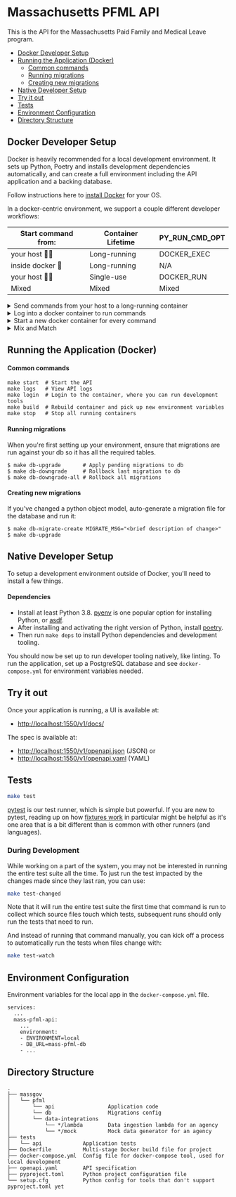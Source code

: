 # Massachusetts PFML API

This is the API for the Massachusetts Paid Family and Medical Leave program.

* [Docker Developer Setup](#docker-developer-setup)
* [Running the Application (Docker)](#running-the-application-docker)
  * [Common commands](#common-commands)
  * [Running migrations](#running-migrations)
  * [Creating new migrations](#creating-new-migrations)
* [Native Developer Setup](#native-developer-setup)
* [Try it out](#try-it-out)
* [Tests](#tests)
* [Environment Configuration](#environment-configuration)
* [Directory Structure](#directory-structure)

## Docker Developer Setup

Docker is heavily recommended for a local development environment. It sets up Python,
Poetry and installs development dependencies automatically, and can create a full environment
including the API application and a backing database.

Follow instructions here to [install Docker](https://docs.docker.com/get-docker/) for your OS.

In a docker-centric environment, we support a couple different developer workflows:

|Start command from:|Container Lifetime|PY\_RUN\_CMD\_OPT|
|---|---|---|
|your host 🙋‍♀️|Long-running|DOCKER_EXEC|
|inside docker 🐳|Long-running|N/A|
|your host 🙋‍♀️|Single-use|DOCKER_RUN|
|Mixed|Mixed|Mixed|

<details><summary>Send commands from your host to a long-running container</summary>
<p>
If you want to re-use a docker application for various Python and development
 <code>make</code> commands (e.g. linting and testing), you should set
 <code>PY_RUN_CMD_OPT</code> to <code>DOCKER_EXEC</code>.

```sh
$ export PY_RUN_CMD_OPT=DOCKER_EXEC
$ make test
```
</p>
</details>

<details><summary>Log into a docker container to run commands</summary>
<p>If you intend to start a Docker environment and log into it like a remote server,
 you can leave <code>PY_RUN_CMD_OPT</code> alone and use <code>make login</code> instead.

```sh
$ make login
> make test
```
</p>
</details>

<details><summary>Start a new docker container for every command</summary>
<p>If you plan to run commands through temporary, single-use Docker containers, you
 should set your <code>PY_RUN_CMD_OPT</code> to <code>DOCKER_RUN</code>:

```sh
$ export PY_RUN_CMD_OPT=DOCKER_RUN
$ make test
```

Note that this will require more manual Docker memory cleanup.
</p>
</details>

<details><summary>Mix and Match</summary>
 <p>If you plan to mix and match things, you'll have to juggle <code>PY_RUN_CMD_OPT</code> yourself.

For example:

- running static lints outside of Docker with the default: <code>make lint</code>
- running tests inside of Docker after a <code>make start</code>: <code>PY_RUN_CMD_OPT=DOCKER_EXEC make test</code>

In the future, we may add some auto-detection to check if we are running inside the 
container or not.
</p>
</details>

## Running the Application (Docker)

#### Common commands

```
make start  # Start the API
make logs   # View API logs
make login  # Login to the container, where you can run development tools
make build  # Rebuild container and pick up new environment variables
make stop   # Stop all running containers
```

#### Running migrations

When you're first setting up your environment, ensure that migrations are run against your db so it has all the required tables.

```
$ make db-upgrade       # Apply pending migrations to db
$ make db-downgrade     # Rollback last migration to db
$ make db-downgrade-all # Rollback all migrations
```

#### Creating new migrations

If you've changed a python object model, auto-generate a migration file for the database and run it:

```
$ make db-migrate-create MIGRATE_MSG="<brief description of change>"
$ make db-upgrade
```

## Native Developer Setup

To setup a development environment outside of Docker, 
you'll need to install a few things.

#### Dependencies

- Install at least Python 3.8.
  [pyenv](https://github.com/pyenv/pyenv#installation) is one popular option for
  installing Python, or [asdf](https://asdf-vm.com/).
- After installing and activating the right version of Python, install
  [poetry](https://python-poetry.org/docs/#installation).
- Then run `make deps` to install Python dependencies and development tooling.

You should now be set up to run developer tooling natively, like linting. To run 
the application, set up a PostgreSQL database and see `docker-compose.yml` for 
environment variables needed.

## Try it out

Once your application is running, a UI is available at:

- [http://localhost:1550/v1/docs/](http://localhost:1550/v1/docs/)

The spec is available at:

- [http://localhost:1550/v1/openapi.json](http://localhost:1550/v1/openapi.json) (JSON) or
- [http://localhost:1550/v1/openapi.yaml](http://localhost:1550/v1/openapi.yaml) (YAML)

## Tests

``` sh
make test
```

[pytest](https://docs.pytest.org) is our test runner, which is simple but
powerful. If you are new to pytest, reading up on how [fixtures
work](https://docs.pytest.org/en/latest/fixture.html) in particular might be
helpful as it's one area that is a bit different than is common with other
runners (and languages).

### During Development

While working on a part of the system, you may not be interested in running the
entire test suite all the time. To just run the test impacted by the changes
made since they last ran, you can use:

``` sh
make test-changed
```

Note that it will run the entire test suite the first time that command is run
to collect which source files touch which tests, subsequent runs should only run
the tests that need to run.

And instead of running that command manually, you can kick off a process to
automatically run the tests when files change with:

``` sh
make test-watch
```

## Environment Configuration

Environment variables for the local app in the `docker-compose.yml` file.

```
services:
  ...
  mass-pfml-api:
    ...
    environment:
    - ENVIRONMENT=local
    - DB_URL=mass-pfml-db
    - ...
```

## Directory Structure

```
.
├── massgov
│   └── pfml
│       └── api                 Application code
│       └── db                  Migrations config
│       └── data-integrations
│           └── */lambda        Data ingestion lambda for an agency
│           └── */mock          Mock data generator for an agency
├── tests
│   └── api             Application tests
├── Dockerfile          Multi-stage Docker build file for project
├── docker-compose.yml  Config file for docker-compose tool, used for local development
├── openapi.yaml        API specification
├── pyproject.toml      Python project configuration file
└── setup.cfg           Python config for tools that don't support pyproject.toml yet
```
